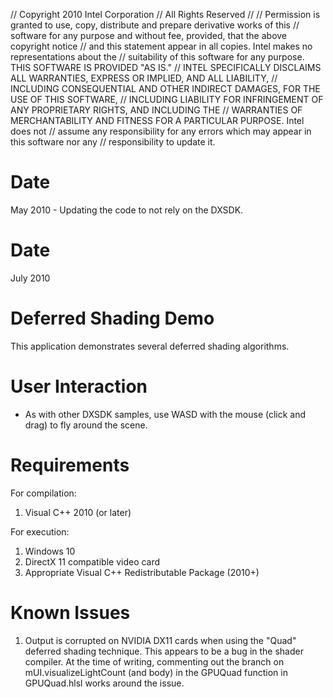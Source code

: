 // Copyright 2010 Intel Corporation
// All Rights Reserved
//
// Permission is granted to use, copy, distribute and prepare derivative works of this
// software for any purpose and without fee, provided, that the above copyright notice
// and this statement appear in all copies.  Intel makes no representations about the
// suitability of this software for any purpose.  THIS SOFTWARE IS PROVIDED "AS IS."
// INTEL SPECIFICALLY DISCLAIMS ALL WARRANTIES, EXPRESS OR IMPLIED, AND ALL LIABILITY,
// INCLUDING CONSEQUENTIAL AND OTHER INDIRECT DAMAGES, FOR THE USE OF THIS SOFTWARE,
// INCLUDING LIABILITY FOR INFRINGEMENT OF ANY PROPRIETARY RIGHTS, AND INCLUDING THE
// WARRANTIES OF MERCHANTABILITY AND FITNESS FOR A PARTICULAR PURPOSE.  Intel does not
// assume any responsibility for any errors which may appear in this software nor any
// responsibility to update it.

Date
====
May 2010 - Updating the code to not rely on the DXSDK.

Date
====
July 2010


Deferred Shading Demo
=====================

This application demonstrates several deferred shading algorithms.


User Interaction
================

- As with other DXSDK samples, use WASD with the mouse (click and drag) to fly
  around the scene.


Requirements
============

For compilation:

1) Visual C++ 2010 (or later)

For execution:

1) Windows 10
2) DirectX 11 compatible video card
3) Appropriate Visual C++ Redistributable Package (2010+)


Known Issues
============
   
1) Output is corrupted on NVIDIA DX11 cards when using the "Quad" deferred
   shading technique. This appears to be a bug in the shader compiler.
   At the time of writing, commenting out the branch on mUI.visualizeLightCount
   (and body) in the GPUQuad function in GPUQuad.hlsl works around the issue.
